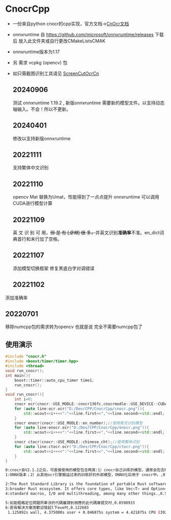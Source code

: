 # CnocrCpp

- 一份来自python cnocr的cpp实现，官方文档->[CnOcr文档](https://cnocr.readthedocs.io/zh/latest/)
- onnxruntime 自 https://github.com/microsoft/onnxruntime/releases 下载后 放入此文件夹或自行更改CMakeListsCMAK
- onnxruntime版本为1.17
- 另 需求 vcpkg (opencv) 包
- 如只需截图识别工具请见 [ScreenCutOcrCn](https://github.com/CoireLen/ScreenCutOcrCn)
  ## 20240906
  测试 onnxruntime 1.19.2 , 新版onnxruntime 需要新的模型文件。以支持动态轴输入。不会！所以不更新。
  
  ## 20240401
  
  修改以支持新版onnxruntime
  ## 20221111
  
  支持繁体中文识别
  
  ## 20221110
  opencv Mat 替换为Umat，性能得到了一点点提升
  onnxruntime 可以调用CUDA进行模型计算
  
  ## 20221109
  
  英 文 识 别 可 用，~~但 是 有  [*空格*] 很 多，~~并英文识别**准确率**不准。en_dict词典首行和末行加了空格。
  
  ## 20221107
  
  添加模型切换框架
  修复黑底白字对调错误
  
  ## 20221102

添加准确率

## 20220701

移除numcpp包的需求转为opencv
也就是说 完全不需要numcpp包了

## 使用演示

```cpp
#include "cnocr.h"
#include <boost/timer/timer.hpp>
#include <thread>
void run_cnocr();
int main(){
    boost::timer::auto_cpu_timer time1;
    run_cnocr();
}
void run_cnocr(){
    int i=0;
    cnocr ocr(cnocr::USE_MODLE::cnocr136fc,cnocrmodle::USE_DEVICE::CUDA);//使用中文模型，和GPU
    for (auto line:ocr.ocr("D:/Dev/CPP/CnocrCpp/cnocr.png")){
        std::wcout<<i++<<":"<<line.first<<","<<line.second<<std::endl;
    }
    cnocr enocr(cnocr::USE_MODLE::en_number);//使用英文识别模型
    for (auto line:enocr.ocr("D:/Dev/CPP/CnocrCpp/enocr.png")){
        std::wcout<<i++<<":"<<line.first<<","<<line.second<<std::endl;
    }
    cnocr ctocr(cnocr::USE_MODLE::chinese_cht);//使用繁体识别
    for (auto line:ctocr.ocr("D:/Dev/CPP/CnocrCpp/ctocr.png")){
        std::wcout<<i++<<":"<<line.first<<","<<line.second<<std::endl;
    }
}


```

```sh
0:cnocr自V2.1.2之后，可直接使用的模型包含两类:1）cnocr自己训练的模型，通常会包含PyTorch和,0.511289
1:ONNX版本；2）从其他ocr引擎搬运过来的训练好的外部模型，ONNX化后用于 cnocr中。,0.721081

2:The Rust Standard Library is the foundation of portable Rust software, a set of minimal and battle-tested shared abstractions for the,0.535793
3:broader Rust ecosystem. It offers core types, like Vec<T> and Option<T>, library-defined operations on language primitives,,0.51892
4:standard macros, I/O and multithreading, among many other things.,0.579248

5:如能粗略定位問題所牽涉的代碼巖請到相應的此代碼庫提交吋,0.0598933
6:若有解決方案峇歡迎發起l下eue吋,0.122603
 1.125892s wall, 4.375000s user + 0.046875s system = 4.421875s CPU (392.7%)
```
